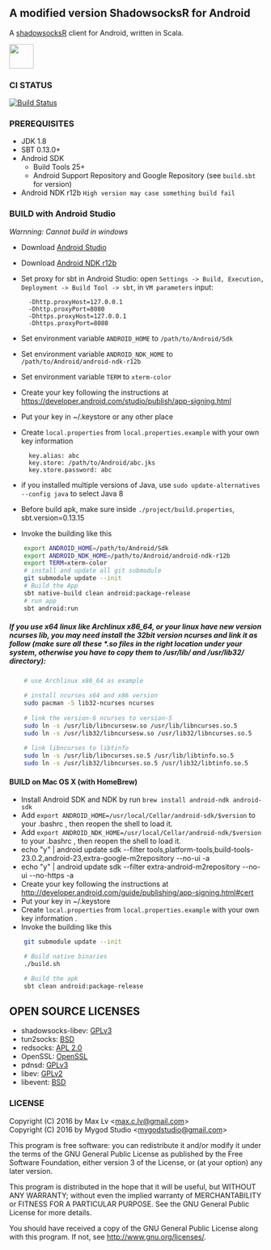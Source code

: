 ## A modified version ShadowsocksR for Android

A [shadowsocksR](https://github.com/breakwa11/shadowsocks-rss/) client for Android, written in Scala.

<a href="https://play.google.com/store/apps/details?id=com.github.shadowsocks"><img src="https://play.google.com/intl/en_us/badges/images/generic/en-play-badge.png" height="48"></a>

### CI STATUS

[![Build Status](https://api.travis-ci.org/shadowsocks/shadowsocks-android.svg)](https://travis-ci.org/shadowsocks/shadowsocks-android)

### PREREQUISITES

* JDK 1.8
* SBT 0.13.0+
* Android SDK
  - Build Tools 25+
  - Android Support Repository and Google Repository (see `build.sbt` for version)
* Android NDK r12b `High version may case something build fail`

### BUILD with Android Studio

*Warnning: Cannot build in windows*

* Download [Android Studio](https://developer.android.com/studio)
* Download [Android NDK r12b](https://developer.android.com/ndk/downloads/older_releases)
* Set proxy for sbt in Android Studio: open `Settings -> Build, Execution, Deployment -> Build Tool -> sbt`, in `VM parameters` input:

        -Dhttp.proxyHost=127.0.0.1
        -Dhttp.proxyPort=8080
        -Dhttps.proxyHost=127.0.0.1
        -Dhttps.proxyPort=8080
        
* Set environment variable `ANDROID_HOME` to `/path/to/Android/Sdk`
* Set environment variable `ANDROID_NDK_HOME` to `/path/to/Android/android-ndk-r12b`
* Set environment variable `TERM` to `xterm-color`
* Create your key following the instructions at https://developer.android.com/studio/publish/app-signing.html
* Put your key in ~/.keystore or any other place
* Create `local.properties` from `local.properties.example` with your own key information

        key.alias: abc
        key.store: /path/to/Android/abc.jks
        key.store.password: abc

* if you installed multiple versions of Java, use `sudo update-alternatives --config java` to select Java 8
* Before build apk, make sure inside `./project/build.properties`, sbt.version=0.13.15 
* Invoke the building like this

```bash
    export ANDROID_HOME=/path/to/Android/Sdk
    export ANDROID_NDK_HOME=/path/to/Android/android-ndk-r12b
    export TERM=xterm-color
    # install and update all git submodule
    git submodule update --init
    # Build the App
    sbt native-build clean android:package-release
    # run app
    sbt android:run
```

##### If you use x64 linux like Archlinux x86_64, or your linux have new version ncurses lib, you may need install the 32bit version ncurses and link it as follow (make sure all these *.so files in the right location under your system, otherwise you have to copy them to /usr/lib/ and /usr/lib32/ directory):

```bash
    # use Archlinux x86_64 as example
    
    # install ncurses x64 and x86 version
    sudo pacman -S lib32-ncurses ncurses
    
    # link the version-6 ncurses to version-5
    sudo ln -s /usr/lib/libncursesw.so /usr/lib/libncurses.so.5
    sudo ln -s /usr/lib32/libncursesw.so /usr/lib32/libncurses.so.5
    
    # link libncurses to libtinfo
    sudo ln -s /usr/lib/libncurses.so.5 /usr/lib/libtinfo.so.5
    sudo ln -s /usr/lib32/libncurses.so.5 /usr/lib32/libtinfo.so.5
```


#### BUILD on Mac OS X (with HomeBrew)

* Install Android SDK and NDK by run `brew install android-ndk android-sdk`
* Add `export ANDROID_HOME=/usr/local/Cellar/android-sdk/$version` to your .bashrc , then reopen the shell to load it.
* Add `export ANDROID_NDK_HOME=/usr/local/Cellar/android-ndk/$version` to your .bashrc , then reopen the shell to load it.
* echo "y" | android update sdk --filter tools,platform-tools,build-tools-23.0.2,android-23,extra-google-m2repository --no-ui -a
* echo "y" | android update sdk --filter extra-android-m2repository --no-ui --no-https -a
* Create your key following the instructions at http://developer.android.com/guide/publishing/app-signing.html#cert
* Put your key in ~/.keystore
* Create `local.properties` from `local.properties.example` with your own key information .
* Invoke the building like this

```bash
    git submodule update --init

    # Build native binaries
    ./build.sh

    # Build the apk
    sbt clean android:package-release
```

## OPEN SOURCE LICENSES

* shadowsocks-libev: [GPLv3](https://github.com/shadowsocks/shadowsocks-libev/blob/master/LICENSE)
* tun2socks: [BSD](https://github.com/shadowsocks/badvpn/blob/shadowsocks-android/COPYING)
* redsocks: [APL 2.0](https://github.com/shadowsocks/redsocks/blob/master/README)
* OpenSSL: [OpenSSL](https://github.com/shadowsocks/openssl-android/blob/master/NOTICE)
* pdnsd: [GPLv3](https://github.com/shadowsocks/shadowsocks-android/blob/master/src/main/jni/pdnsd/COPYING)
* libev: [GPLv2](https://github.com/shadowsocks/shadowsocks-android/blob/master/src/main/jni/libev/LICENSE)
* libevent: [BSD](https://github.com/shadowsocks/libevent/blob/master/LICENSE)

### LICENSE

Copyright (C) 2016 by Max Lv <<max.c.lv@gmail.com>> <br/>
Copyright (C) 2016 by Mygod Studio <<mygodstudio@gmail.com>>

This program is free software: you can redistribute it and/or modify
it under the terms of the GNU General Public License as published by
the Free Software Foundation, either version 3 of the License, or
(at your option) any later version.

This program is distributed in the hope that it will be useful,
but WITHOUT ANY WARRANTY; without even the implied warranty of
MERCHANTABILITY or FITNESS FOR A PARTICULAR PURPOSE.  See the
GNU General Public License for more details.

You should have received a copy of the GNU General Public License
along with this program. If not, see <http://www.gnu.org/licenses/>.
